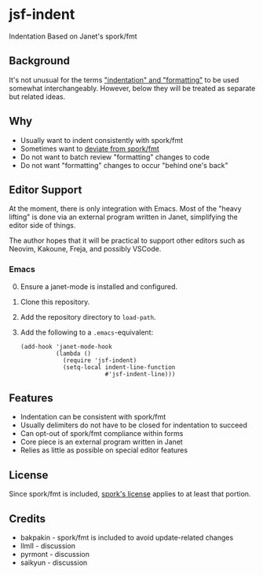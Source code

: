 # jsf-indent

Indentation Based on Janet's spork/fmt

## Background

It's not unusual for the terms
["indentation" and "formatting"](doc/indentation-and-formatting.md)
to be used somewhat interchangeably.  However, below they will be treated
as separate but related ideas.

## Why

* Usually want to indent consistently with spork/fmt
* Sometimes want to [deviate from spork/fmt](https://github.com/janet-lang/jpm/blob/6b2173e3606dc649f8ac63cf950d2a1b49fe573d/jpm/shutil.janet#L34-L37)
* Do not want to batch review "formatting" changes to code
* Do not want "formatting" changes to occur "behind one's back"

## Editor Support

At the moment, there is only integration with Emacs.  Most of the
"heavy lifting" is done via an external program written in Janet,
simplifying the editor side of things.

The author hopes that it will be practical to support other editors
such as Neovim, Kakoune, Freja, and possibly VSCode.

### Emacs

0. Ensure a janet-mode is installed and configured.

1. Clone this repository.

2. Add the repository directory to `load-path`.

3. Add the following to a `.emacs`-equivalent:
    ```
    (add-hook 'janet-mode-hook
              (lambda ()
                (require 'jsf-indent)
                (setq-local indent-line-function
                            #'jsf-indent-line)))
    ```

## Features

* Indentation can be consistent with spork/fmt
* Usually delimiters do not have to be closed for indentation to succeed
* Can opt-out of spork/fmt compliance within forms
* Core piece is an external program written in Janet
* Relies as little as possible on special editor features

## License

Since spork/fmt is included, [spork's license](https://github.com/janet-lang/spork/blob/master/LICENSE) applies to at least that portion.

## Credits

* bakpakin - spork/fmt is included to avoid update-related changes
* llmII - discussion
* pyrmont - discussion
* saikyun - discussion
